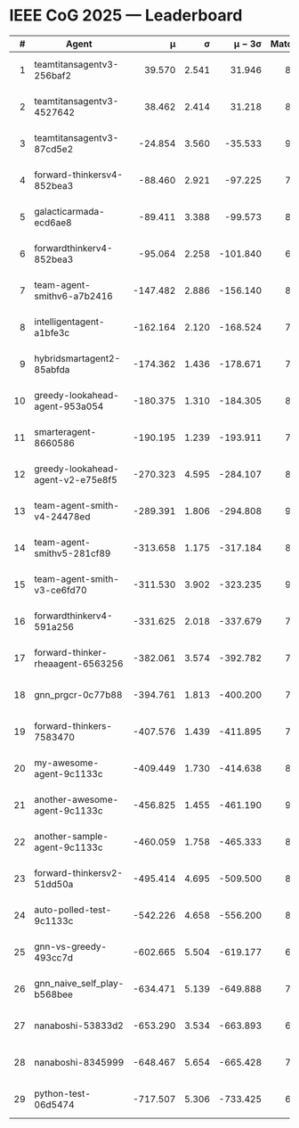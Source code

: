 # IEEE CoG 2025 — Leaderboard

| # | Agent | μ | σ | μ − 3σ | Matches | Updated |
|---:|---|---:|---:|---:|---:|---|
| 1 | teamtitansagentv3-256baf2 | 39.570 | 2.541 | 31.946 | 8800 | 2025-08-20 11:56 |
| 2 | teamtitansagentv3-4527642 | 38.462 | 2.414 | 31.218 | 8134 | 2025-08-20 11:56 |
| 3 | teamtitansagentv3-87cd5e2 | -24.854 | 3.560 | -35.533 | 9106 | 2025-08-20 11:56 |
| 4 | forward-thinkersv4-852bea3 | -88.460 | 2.921 | -97.225 | 7212 | 2025-08-20 11:56 |
| 5 | galacticarmada-ecd6ae8 | -89.411 | 3.388 | -99.573 | 8460 | 2025-08-20 11:56 |
| 6 | forwardthinkerv4-852bea3 | -95.064 | 2.258 | -101.840 | 6858 | 2025-08-20 11:56 |
| 7 | team-agent-smithv6-a7b2416 | -147.482 | 2.886 | -156.140 | 8360 | 2025-08-20 11:56 |
| 8 | intelligentagent-a1bfe3c | -162.164 | 2.120 | -168.524 | 7109 | 2025-08-20 11:56 |
| 9 | hybridsmartagent2-85abfda | -174.362 | 1.436 | -178.671 | 7806 | 2025-08-20 11:56 |
| 10 | greedy-lookahead-agent-953a054 | -180.375 | 1.310 | -184.305 | 8304 | 2025-08-20 11:56 |
| 11 | smarteragent-8660586 | -190.195 | 1.239 | -193.911 | 7299 | 2025-08-20 11:56 |
| 12 | greedy-lookahead-agent-v2-e75e8f5 | -270.323 | 4.595 | -284.107 | 8284 | 2025-08-20 11:56 |
| 13 | team-agent-smith-v4-24478ed | -289.391 | 1.806 | -294.808 | 9042 | 2025-08-20 11:56 |
| 14 | team-agent-smithv5-281cf89 | -313.658 | 1.175 | -317.184 | 8760 | 2025-08-20 11:56 |
| 15 | team-agent-smith-v3-ce6fd70 | -311.530 | 3.902 | -323.235 | 9222 | 2025-08-20 11:56 |
| 16 | forwardthinkerv4-591a256 | -331.625 | 2.018 | -337.679 | 7368 | 2025-08-20 11:56 |
| 17 | forward-thinker-rheaagent-6563256 | -382.061 | 3.574 | -392.782 | 7900 | 2025-08-20 11:56 |
| 18 | gnn_prgcr-0c77b88 | -394.761 | 1.813 | -400.200 | 7830 | 2025-08-20 11:56 |
| 19 | forward-thinkers-7583470 | -407.576 | 1.439 | -411.895 | 7840 | 2025-08-20 11:56 |
| 20 | my-awesome-agent-9c1133c | -409.449 | 1.730 | -414.638 | 8940 | 2025-08-20 11:56 |
| 21 | another-awesome-agent-9c1133c | -456.825 | 1.455 | -461.190 | 9180 | 2025-08-20 11:56 |
| 22 | another-sample-agent-9c1133c | -460.059 | 1.758 | -465.333 | 8220 | 2025-08-20 11:56 |
| 23 | forward-thinkersv2-51dd50a | -495.414 | 4.695 | -509.500 | 8720 | 2025-08-20 11:56 |
| 24 | auto-polled-test-9c1133c | -542.226 | 4.658 | -556.200 | 8120 | 2025-08-20 11:56 |
| 25 | gnn-vs-greedy-493cc7d | -602.665 | 5.504 | -619.177 | 6780 | 2025-08-20 11:56 |
| 26 | gnn_naive_self_play-b568bee | -634.471 | 5.139 | -649.888 | 7040 | 2025-08-20 11:56 |
| 27 | nanaboshi-53833d2 | -653.290 | 3.534 | -663.893 | 6440 | 2025-08-20 11:56 |
| 28 | nanaboshi-8345999 | -648.467 | 5.654 | -665.428 | 7200 | 2025-08-20 11:56 |
| 29 | python-test-06d5474 | -717.507 | 5.306 | -733.425 | 6890 | 2025-08-20 11:56 |

